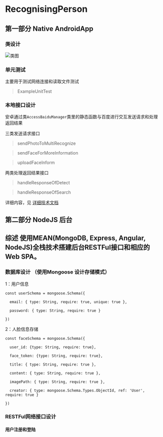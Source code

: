 # RecognisingPerson

## 第一部分 Native AndroidApp
### 类设计

![类图](https://orange-ke.github.io/RecognisingPerson/class.jpg)

### 单元测试

主要用于测试网络连接和读取文件测试

> ExampleUnitTest 

### 本地接口设计

安卓通过类`AccessBaiduManager`类里的静态函数与百度进行交互发送请求和处理返回结果

三类发送请求接口

> sendPhotoToMultiRecognize

> sendFaceForMoreInformation

> uploadFaceInform

两类处理返回结果接口

> handleResponseOfDetect

> handleResponseOfSearch

详细内容，见 [详细技术文档](https://orange-ke.github.io/RecognisingPerson/doc/index.html)

## 第二部分 NodeJS 后台

## 综述 使用MEAN(MongoDB, Express, Angular, NodeJS)全栈技术搭建后台RESTFul接口和相应的Web SPA。

### 数据库设计 （使用Mongoose 设计存储模式）

1：用户信息

    const userSchema = mongoose.Schema({

      email: { type: String, require: true, unique: true },

      password: { type: String, require: true }

    })


2：人脸信息存储

    const faceSchema = mongoose.Schema({

      user_id: {type: String, require: true},

      face_token: {type: String, require: true},

      title: { type: String, require: true },

      content: { type: String, require: true },

      imagePath: { type: String, require: true },

      creator: { type: mongoose.Schema.Types.ObjectId, ref: 'User', require: true }

    })



### RESTFul网络接口设计

#### 用户注册和登陆





